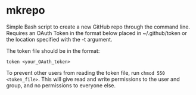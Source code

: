 mkrepo
======

Simple Bash script to create a new GitHub repo through the command line. Requires an OAuth Token in the format below placed in ~/.github/token or the location specified with the -t argument.

The token file should be in the format:
    
    token <your_OAuth_token>

To prevent other users from reading the token file, run `chmod 550 <token_file>`. This will give read and write permissions to the user and group, and no permissions to everyone else.
